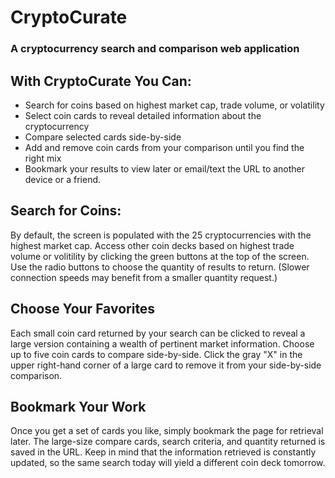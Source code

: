 # CryptoCurate
### A cryptocurrency search and comparison web application

## With CryptoCurate You Can:
* Search for coins based on highest market cap, trade volume, or volatility
* Select coin cards to reveal detailed information about the cryptocurrency
* Compare selected cards side-by-side
* Add and remove coin cards from your comparison until you find the right mix
* Bookmark your results to view later or email/text the URL to another device or a friend.

## Search for Coins:
By default, the screen is populated with the 25 cryptocurrencies with the highest market cap.
Access other coin decks based on highest trade volume or volitility by clicking the green buttons at the top of the screen.
Use the radio buttons to choose the quantity of results to return. (Slower connection speeds may benefit from a smaller quantity request.)

## Choose Your Favorites
Each small coin card returned by your search can be clicked to reveal a large version containing a wealth of pertinent market information.
Choose up to five coin cards to compare side-by-side. Click the gray "X" in the upper right-hand corner of a large card to remove it from your side-by-side comparison.

## Bookmark Your Work
Once you get a set of cards you like, simply bookmark the page for retrieval later.
The large-size compare cards, search criteria, and quantity returned is saved in the URL. 
Keep in mind that the information retrieved is constantly updated, so the same search today will yield a different coin deck tomorrow.
